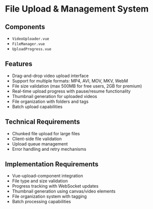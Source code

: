 # File Upload & Management System

## Components

- `VideoUploader.vue`
- `FileManager.vue`
- `UploadProgress.vue`

## Features

- Drag-and-drop video upload interface
- Support for multiple formats: MP4, AVI, MOV, MKV, WebM
- File size validation (max 500MB for free users, 2GB for premium)
- Real-time upload progress with pause/resume functionality
- Thumbnail generation for uploaded videos
- File organization with folders and tags
- Batch upload capabilities

## Technical Requirements

- Chunked file upload for large files
- Client-side file validation
- Upload queue management
- Error handling and retry mechanisms

## Implementation Requirements

- Vue-upload-component integration
- File type and size validation
- Progress tracking with WebSocket updates
- Thumbnail generation using canvas/video elements
- File organization system with tagging
- Batch processing capabilities
